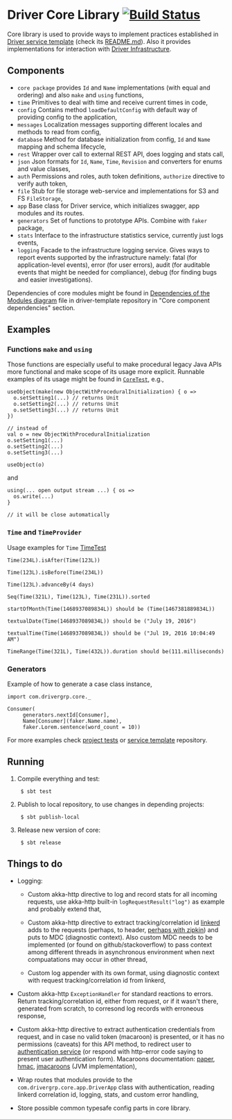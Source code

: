 # Driver Core Library [![Build Status](https://travis-ci.com/drivergroup/driver-core.svg?token=sarWaLdsCrympszs6TRy&branch=master)](https://travis-ci.com/drivergroup/driver-core)

Core library is used to provide ways to implement practices established in [Driver service template](http://github.com/drivergroup/driver-template) (check its [README.md](https://github.com/drivergroup/driver-template/blob/master/README.md)). Also it provides implementations for interaction with [Driver Infrastructure](https://drive.google.com/a/drivergrp.com/folderview?id=0BxKLZIfIpO8SOUdaRWtINzMxcE0&usp=sharing_eid&ts=578fbc14).

## Components

 * `core package` provides `Id` and `Name` implementations (with equal and ordering) and also `make` and `using` functions,
 * `time` Primitives to deal with time and receive current times in code,
 * `config` Contains method `loadDefaultConfig` with default way of providing config to the application,
 * `messages` Localization messages supporting different locales and methods to read from config,
 * `database` Method for database initialization from config, `Id` and `Name` mapping and schema lifecycle,
 * `rest` Wrapper over call to external REST API, does logging and stats call,
 * `json` Json formats for `Id`, `Name`, `Time`, `Revision` and converters for enums and value classes,
 * `auth` Permissions and roles, auth token definitions, `authorize` directive to verify auth token,
 * `file` Stub for file storage web-service and implementations for S3 and FS `FileStorage`,
 * `app` Base class for Driver service, which initializes swagger, app modules and its routes.
 * `generators` Set of functions to prototype APIs. Combine with `faker` package,
 * `stats` Interface to the infrastructure statistics service, currently just logs events,
 * `logging` Facade to the infrastructure logging service. Gives ways to report events supported by the infrastructure namely: fatal (for application-level events), error (for user errors), audit (for auditable events that might be needed for compliance), debug (for finding bugs and easier investigations).

Dependencies of core modules might be found in [Dependencies of the Modules diagram](https://github.com/drivergroup/driver-template/blob/master/Modules%20dependencies.pdf) file in driver-template repository in "Core component dependencies" section.

## Examples

### Functions `make` and `using`
Those functions are especially useful to make procedural legacy Java APIs more functional and make scope of its usage more explicit. Runnable examples of its usage might be found in [`CoreTest`](https://github.com/drivergroup/driver-core/blob/master/src/test/scala/com/drivergrp/core/CoreTest.scala), e.g.,

    useObject(make(new ObjectWithProceduralInitialization) { o =>
      o.setSetting1(...) // returns Unit
      o.setSetting2(...) // returns Unit
      o.setSetting3(...) // returns Unit
    })

    // instead of
    val o = new ObjectWithProceduralInitialization
    o.setSetting1(...)
    o.setSetting2(...)
    o.setSetting3(...)

    useObject(o)

and

    using(... open output stream ...) { os =>
      os.write(...)
    }

    // it will be close automatically


### `Time` and `TimeProvider`

Usage examples for `Time` [TimeTest](https://github.com/drivergroup/driver-core/blob/master/src/test/scala/com/drivergrp/core/TimeTest.scala)

    Time(234L).isAfter(Time(123L))

    Time(123L).isBefore(Time(234L))

    Time(123L).advanceBy(4 days)

    Seq(Time(321L), Time(123L), Time(231L)).sorted

    startOfMonth(Time(1468937089834L)) should be (Time(1467381889834L))

    textualDate(Time(1468937089834L)) should be ("July 19, 2016")

    textualTime(Time(1468937089834L)) should be ("Jul 19, 2016 10:04:49 AM")

    TimeRange(Time(321L), Time(432L)).duration should be(111.milliseconds)


### Generators
Example of how to generate a case class instance,

    import com.drivergrp.core._

    Consumer(
         generators.nextId[Consumer],
         Name[Consumer](faker.Name.name),
         faker.Lorem.sentence(word_count = 10))


For more examples check [project tests](https://github.com/drivergroup/driver-core/blob/master/src/test/scala/com/drivergrp/core/) or [service template](http://github.com/drivergroup/driver-template) repository.

## Running

1. Compile everything and test:

        $ sbt test

2. Publish to local repository, to use changes in depending projects:

        $ sbt publish-local

3. Release new version of core:

        $ sbt release

## Things to do

 * Logging:

    * Custom akka-http directive to log and record stats for all incoming requests, use akka-http built-in `logRequestResult("log")` as example and probably extend that,

    * Custom akka-http directive to extract tracking/correlation id [linkerd](https://linkerd.io) adds to the requests (perhaps, to header, [perhaps with zipkin](https://linkerd.io/doc/0.7.1/linkerd/tracer/)) and puts to MDC (diagnostic context). Also custom MDC needs to be implemented (or found on github/stackoverflow) to pass context among different threads in asynchronous environment when next compuatations may occur in other thread,

    * Custom log appender with its own format, using diagnostic context with request tracking/correlation id from linkerd,

 * Custom akka-http `ExceptionHandler` for standard reactions to errors. Return tracking/correlation id, either from request, or if it wasn't there, generated from scratch, to corresond log records with erroneous response,

 * Custom akka-http directive to extract authentication credentials from request, and in case no valid token (macaroon) is presented, or it has no permissions (caveats) for this API method, to redirect user to [authentication service](https://docs.google.com/a/drivergrp.com/document/d/19a0BkZIlvYTpc9BKsf3oiAyHDmBQuKwCoTEzk9O9bUo/edit?usp=sharing_eid&ts=578824c7) (or respond with http-error code saying to present user authentication form). Macaroons documentation: [paper](http://static.googleusercontent.com/media/research.google.com/en//pubs/archive/41892.pdf), [hmac](https://en.wikipedia.org/wiki/Hash-based_message_authentication_code), [jmacaroons](https://github.com/nitram509/jmacaroons) (JVM implementation),

 * Wrap routes that modules provide to the `com.drivergrp.core.app.DriverApp` class with authentication, reading linkerd correlation id, logging, stats, and custom error handling,

 * Store possible common typesafe config parts in core library.
